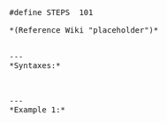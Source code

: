 <pre>#define STEPS	101

*(Reference Wiki "placeholder")*


---
*Syntaxes:*

<!-- [] call `BIN_fnc_bezierAverage` -->

---
*Example 1:*

<!-- 
```sqf
[] call BIN_fnc_bezierAverage;
``` -->